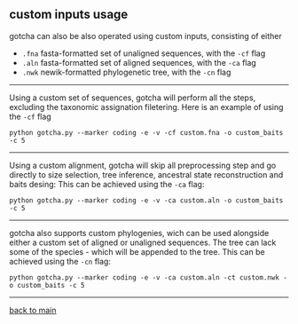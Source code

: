 ## custom inputs usage


gotcha can also be also operated using custom inputs, consisting of either 


-  ```.fna``` fasta-formatted set of unaligned sequences, with the ```-cf``` flag
-  ```.aln``` fasta-formatted set of aligned sequences, with the ```-ca``` flag
-  ```.nwk``` newik-formatted phylogenetic tree, with the ```-cn``` flag


--- 


Using a custom set of sequences, gotcha will perform all the steps, excluding the taxonomic assignation filetering. Here is an example
of using the ```-cf``` flag

```python gotcha.py --marker coding -e -v -cf custom.fna -o custom_baits -c 5```


--- 


Using a custom alignment, gotcha will skip all preprocessing step and go directly to size selection, tree inference, ancestral state reconstruction and baits desing:
This can be achieved using the ```-ca``` flag:

```python gotcha.py --marker coding -e -v -ca custom.aln -o custom_baits -c 5```


--- 


gotcha also supports custom phylogenies, wich can be used alongside either a custom set of aligned or unaligned sequences. The tree can lack some of the species - which will be appended to the tree. 
This can be achieved using the ```-cn``` flag:


```python gotcha.py --marker coding -e -v -ca custom.aln -ct custom.nwk -o custom_baits -c 5```


--- 


[back to main](https://github.com/Kevinnota/gotcha/blob/main/0.md)